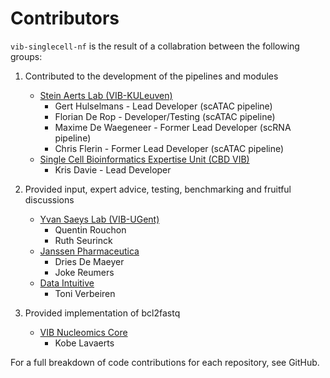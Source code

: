 # Contributors

`vib-singlecell-nf` is the result of a collabration between the following groups:

1) Contributed to the development of the pipelines and modules
    - [Stein Aerts Lab (VIB-KULeuven)](https://www.aertslab.org/)
        - Gert Hulselmans - Lead Developer (scATAC pipeline)
        - Florian De Rop - Developer/Testing (scATAC pipeline)
        - Maxime De Waegeneer - Former Lead Developer (scRNA pipeline)
        - Chris Flerin - Former Lead Developer (scATAC pipeline)
    - [Single Cell Bioinformatics Expertise Unit (CBD VIB)](https://cbd.vib.be/research/expertise-units/bioinformatics/)
        - Kris Davie - Lead Developer

2) Provided input, expert advice, testing, benchmarking and fruitful discussions
    - [Yvan Saeys Lab (VIB-UGent)](https://www.irc.ugent.be/index.php?id=yvansaeyshome&_p=)
        - Quentin Rouchon
        - Ruth Seurinck
    - [Janssen Pharmaceutica](https://www.janssen.com/belgium/)
        - Dries De Maeyer
        - Joke Reumers
    - [Data Intuitive](http://www.data-intuitive.com/)
        - Toni Verbeiren

3) Provided implementation of bcl2fastq
    - [VIB Nucleomics Core](https://nucleomicscore.sites.vib.be/en)
        - Kobe Lavaerts

For a full breakdown of code contributions for each repository, see GitHub.
